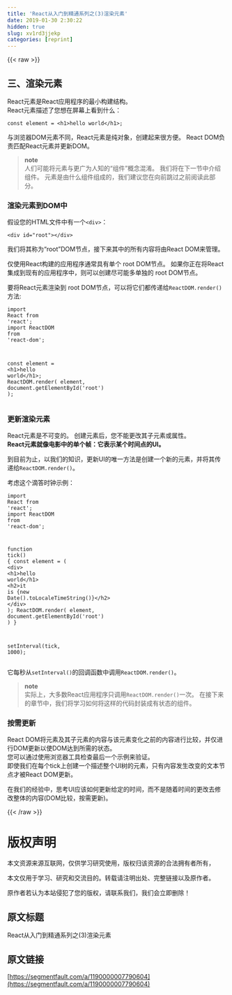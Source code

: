 ```yaml
---
title: 'React从入门到精通系列之(3)渲染元素' 
date: 2019-01-30 2:30:22
hidden: true
slug: xv1rd3jjekp
categories: [reprint]
---
```


{{< raw >}}

                    
<h2 id="articleHeader0">三、渲染元素</h2>
<p>React元素是React应用程序的最小构建结构。<br>React元素描述了您想在屏幕上看到什么：</p>
<div class="widget-codetool" style="display:none;">
      <div class="widget-codetool--inner">
      <span class="selectCode code-tool" data-toggle="tooltip" data-placement="top" title="" data-original-title="全选"></span>
      <span type="button" class="copyCode code-tool" data-toggle="tooltip" data-placement="top" data-clipboard-text="const element = <h1>hello world</h1>;" title="" data-original-title="复制"></span>
      <span type="button" class="saveToNote code-tool" data-toggle="tooltip" data-placement="top" title="" data-original-title="放进笔记"></span>
      </div>
      </div><pre class="javascript hljs"><code class="javascript" style="word-break: break-word; white-space: initial;"><span class="hljs-keyword">const</span> element = <span class="xml"><span class="hljs-tag">&lt;<span class="hljs-name">h1</span>&gt;</span>hello world<span class="hljs-tag">&lt;/<span class="hljs-name">h1</span>&gt;</span></span>;</code></pre>
<p>与浏览器DOM元素不同，React元素是纯对象，创建起来很方便。 React DOM负责匹配React元素并更新DOM。</p>
<blockquote><p><strong>note</strong><br>人们可能将元素与更广为人知的“组件”概念混淆。 我们将在下一节中介绍组件。 元素是由什么组件组成的，我们建议您在向前跳过之前阅读此部分。</p></blockquote>
<h3 id="articleHeader1">渲染元素到DOM中</h3>
<p>假设您的HTML文件中有一个<code>&lt;div&gt;</code>：</p>
<div class="widget-codetool" style="display:none;">
      <div class="widget-codetool--inner">
      <span class="selectCode code-tool" data-toggle="tooltip" data-placement="top" title="" data-original-title="全选"></span>
      <span type="button" class="copyCode code-tool" data-toggle="tooltip" data-placement="top" data-clipboard-text="<div id=&quot;root&quot;></div>" title="" data-original-title="复制"></span>
      <span type="button" class="saveToNote code-tool" data-toggle="tooltip" data-placement="top" title="" data-original-title="放进笔记"></span>
      </div>
      </div><pre class="javascript hljs"><code class="javascript" style="word-break: break-word; white-space: initial;">&lt;div id=<span class="hljs-string">"root"</span>&gt;<span class="xml"><span class="hljs-tag">&lt;/<span class="hljs-name">div</span>&gt;</span></span></code></pre>
<p>我们将其称为“root”DOM节点，接下来其中的所有内容将由React DOM来管理。</p>
<p>仅使用React构建的应用程序通常具有单个 root DOM节点。 如果你正在将React集成到现有的应用程序中，则可以创建尽可能多单独的 root DOM节点。</p>
<p>要将React元素渲染到 root DOM节点，可以将它们都传递给<code>ReactDOM.render()</code>方法:</p>
<div class="widget-codetool" style="display:none;">
      <div class="widget-codetool--inner">
      <span class="selectCode code-tool" data-toggle="tooltip" data-placement="top" title="" data-original-title="全选"></span>
      <span type="button" class="copyCode code-tool" data-toggle="tooltip" data-placement="top" data-clipboard-text="import React from 'react';
import ReactDOM from 'react-dom';

const element = <h1>hello world</h1>;
ReactDOM.render(
    element,
    document.getElementById('root')
);" title="" data-original-title="复制"></span>
      <span type="button" class="saveToNote code-tool" data-toggle="tooltip" data-placement="top" title="" data-original-title="放进笔记"></span>
      </div>
      </div><pre class="javascript hljs"><code class="javascript"><span class="hljs-keyword">import</span> React <span class="hljs-keyword">from</span> <span class="hljs-string">'react'</span>;
<span class="hljs-keyword">import</span> ReactDOM <span class="hljs-keyword">from</span> <span class="hljs-string">'react-dom'</span>;

<span class="hljs-keyword">const</span> element = <span class="xml"><span class="hljs-tag">&lt;<span class="hljs-name">h1</span>&gt;</span>hello world<span class="hljs-tag">&lt;/<span class="hljs-name">h1</span>&gt;</span></span>;
ReactDOM.render(
    element,
    <span class="hljs-built_in">document</span>.getElementById(<span class="hljs-string">'root'</span>)
);</code></pre>
<h3 id="articleHeader2">更新渲染元素</h3>
<p>React元素是不可变的。 创建元素后，您不能更改其子元素或属性。 <br><strong>React元素就像电影中的单个帧：它表示某个时间点的UI。</strong></p>
<p>到目前为止，以我们的知识，更新UI的唯一方法是创建一个新的元素，并将其传递给<code>ReactDOM.render()</code>。</p>
<p>考虑这个滴答时钟示例：</p>
<div class="widget-codetool" style="display:none;">
      <div class="widget-codetool--inner">
      <span class="selectCode code-tool" data-toggle="tooltip" data-placement="top" title="" data-original-title="全选"></span>
      <span type="button" class="copyCode code-tool" data-toggle="tooltip" data-placement="top" data-clipboard-text="import React from 'react';
import ReactDOM from 'react-dom';

function tick() {
    const element = (
        <div>
            <h1>hello world</h1>
            <h2>it is {new Date().toLocaleTimeString()}</h2>
        </div>
    );
    ReactDOM.render(
        element,
        document.getElementById('root')
    )
}

setInterval(tick, 1000);" title="" data-original-title="复制"></span>
      <span type="button" class="saveToNote code-tool" data-toggle="tooltip" data-placement="top" title="" data-original-title="放进笔记"></span>
      </div>
      </div><pre class="javascript hljs"><code class="javascript"><span class="hljs-keyword">import</span> React <span class="hljs-keyword">from</span> <span class="hljs-string">'react'</span>;
<span class="hljs-keyword">import</span> ReactDOM <span class="hljs-keyword">from</span> <span class="hljs-string">'react-dom'</span>;

<span class="hljs-function"><span class="hljs-keyword">function</span> <span class="hljs-title">tick</span>(<span class="hljs-params"></span>) </span>{
    <span class="hljs-keyword">const</span> element = (
        <span class="xml"><span class="hljs-tag">&lt;<span class="hljs-name">div</span>&gt;</span>
            <span class="hljs-tag">&lt;<span class="hljs-name">h1</span>&gt;</span>hello world<span class="hljs-tag">&lt;/<span class="hljs-name">h1</span>&gt;</span>
            <span class="hljs-tag">&lt;<span class="hljs-name">h2</span>&gt;</span>it is {new Date().toLocaleTimeString()}<span class="hljs-tag">&lt;/<span class="hljs-name">h2</span>&gt;</span>
        <span class="hljs-tag">&lt;/<span class="hljs-name">div</span>&gt;</span></span>
    );
    ReactDOM.render(
        element,
        <span class="hljs-built_in">document</span>.getElementById(<span class="hljs-string">'root'</span>)
    )
}

setInterval(tick, <span class="hljs-number">1000</span>);</code></pre>
<p>它每秒从<code>setInterval()</code>的回调函数中调用<code>ReactDOM.render()</code>。</p>
<blockquote><p><strong>note</strong><br>实际上，大多数React应用程序只调用<code>ReactDOM.render()</code>一次。 在接下来的章节中，我们将学习如何将这样的代码封装成有状态的组件。</p></blockquote>
<h3 id="articleHeader3">按需更新</h3>
<p>React DOM将元素及其子元素的内容与该元素变化之前的内容进行比较，并仅进行DOM更新以使DOM达到所需的状态。<br>您可以通过使用浏览器工具检查最后一个示例来验证。<br>即使我们在每个tick上创建一个描述整个UI树的元素，只有内容发生改变的文本节点才被React DOM更新。</p>
<p>在我们的经验中，思考UI应该如何更新给定的时间，而不是随着时间的更改去修改整体的内容(DOM比较，按需更新)。</p>

                
{{< /raw >}}

# 版权声明
本文资源来源互联网，仅供学习研究使用，版权归该资源的合法拥有者所有，

本文仅用于学习、研究和交流目的。转载请注明出处、完整链接以及原作者。

原作者若认为本站侵犯了您的版权，请联系我们，我们会立即删除！

## 原文标题
React从入门到精通系列之(3)渲染元素

## 原文链接
[https://segmentfault.com/a/1190000007790604](https://segmentfault.com/a/1190000007790604)

